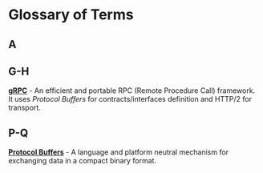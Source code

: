 # Glossary of Terms

## A

## G-H

[**gRPC**](https://grpc.io/) - An efficient and portable RPC (Remote Procedure Call) framework. It uses *Protocol Buffers* for contracts/interfaces definition and HTTP/2 for transport.

## P-Q

[**Protocol Buffers**](https://github.com/protocolbuffers/protobuf) - A language and platform neutral mechanism for exchanging data in a compact binary format.